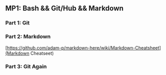 ## MP1: Bash && Git/Hub && Markdown

### Part 1: Git

### Part 2: Markdown
[https://github.com/adam-p/markdown-here/wiki/Markdown-Cheatsheet](Markdown Cheatseet)

### Part 3: Git Again
